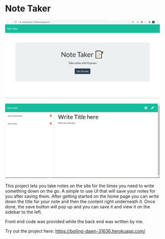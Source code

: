 # Note Taker 

![Home page of note taker](./readmeAssets/note_taker_home.png)

![Note page of note take](./readmeAssets/note_taker_notes.png)

This project lets you take notes on the site for the times you need to write something down on the go. A simple to use UI that will save your notes for you after saving them. After getting started on the home page you can write down the title for your note and then the content right underneath it. Once done, the save button will pop up and you can save it and view it on the sidebar to the left. 

Front end code was provided while the back end was written by me.

Try out the project here: https://boiling-dawn-31636.herokuapp.com/